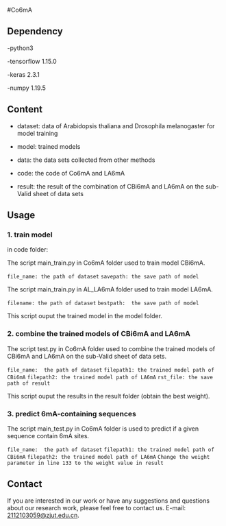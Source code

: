 #Co6mA

## Dependency
 
-python3

-tensorflow 1.15.0

-keras 2.3.1

-numpy 1.19.5

## Content

- dataset: data of Arabidopsis thaliana and Drosophila melanogaster for model training

- model: trained models

- data: the data sets collected from other methods

- code: the code of Co6mA and LA6mA

- result: the result of the combination of CBi6mA and LA6mA on the sub-Valid sheet of data sets

## Usage

### 1. train model

in code folder:

The script main_train.py in Co6mA folder used to train model CBi6mA. 

`file_name: the path of dataset`
`savepath: the save path of model`

The script main_train.py in AL_LA6mA folder used to train model LA6mA. 

`filename: the path of dataset`
`bestpath:  the save path of model`

This script ouput the trained model in the model folder. 

### 2. combine the trained models of CBi6mA and LA6mA

The script test.py in Co6mA folder used to combine the trained models of CBi6mA and LA6mA on the sub-Valid sheet of data sets. 

`file_name:  the path of dataset`
`filepath1: the trained model path of CBi6mA`
`filepath2: the trained model path of LA6mA`
`rst_file: the save path of result`

This script ouput the results in the result folder (obtain the best weight). 

### 3. predict 6mA-containing sequences

The script main_test.py in Co6mA folder is used to predict if a given sequence contain 6mA sites.

`file_name:  the path of dataset`
`filepath1: the trained model path of CBi6mA`
`filepath2: the trained model path of LA6mA`
`Change the weight parameter in line 133 to the weight value in result`

## Contact
If you are interested in our work or have any suggestions and questions about our research work, please feel free to contact us. E-mail: 
2112103059@zjut.edu.cn.
